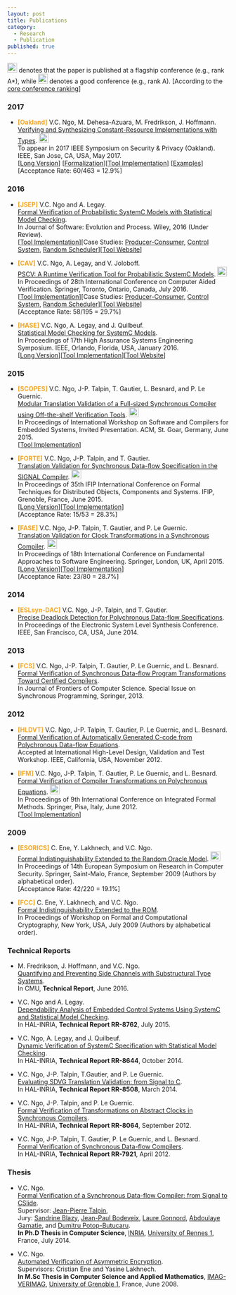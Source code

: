 ```yaml
---
layout: post
title: Publications
category:
  - Research
  - Publication
published: true
---
```

<img src="http://channgo2203.github.io/img/best_q.png" alt="Flagship conference" style="width:22px;height:22px;"> denotes that the paper is published at a flagship conference (e.g., rank A*), while <img src="http://channgo2203.github.io/img/good_q.png" alt="Good conference" style="width:22px;height:22px;"> denotes a good conference (e.g., rank A). [According to the [core conference ranking](http://portal.core.edu.au/conf-ranks/)]

### 2017
* <b style="color: #F5A623;">[Oakland]</b> V.C. Ngo, M. Dehesa-Azuara, M. Fredrikson, J. Hoffmann.  
[Verifying and Synthesizing Constant-Resource Implementations with Types](http://channgo2203.github.io/pdfs/oakland17.pdf). <img src="http://channgo2203.github.io/img/best_q.png" alt="Flagship conference" style="width:22px;height:22px;">    
To appear in 2017 IEEE Symposium on Security & Privacy (Oakland). IEEE, San Jose, CA, USA, May 2017.  
[[Long Version](http://channgo2203.github.io/pdfs/oakland17_app.pdf)] [[Formalization](http://channgo2203.github.io/zips/oakland17_formalization.zip)][[Tool Implementation](http://www.raml.co/code.html)]  [[Examples](http://channgo2203.github.io/zips/oakland17_examples.zip)]  
[Acceptance Rate: 60/463 = 12.9%]

### 2016
* <b style="color: #F5A623;">[JSEP]</b> V.C. Ngo and A. Legay.   
[Formal Verification of Probabilistic SystemC Models with Statistical Model Checking](http://channgo2203.github.io/pdfs/jsep16.pdf).  
In Journal of Software: Evolution and Process. Wiley, 2016 (Under Review).  
[[Tool Implementation](https://github.com/channgo2203/PSCV)][Case Studies: [Producer-Consumer](http://channgo2203.github.io/zips/producer_consumer.tar.gz), [Control System](http://channgo2203.github.io/zips/control_system.tar.gz), [Random Scheduler](http://channgo2203.github.io/zips/random_scheduler.tar.gz)][[Tool Website](https://project.inria.fr/pscv/)]

* <b style="color: #F5A623;">[CAV]</b> V.C. Ngo, A. Legay, and V. Joloboff.  
[PSCV: A Runtime Verification Tool for Probabilistic SystemC Models](http://channgo2203.github.io/pdfs/cav16.pdf). <img src="http://channgo2203.github.io/img/best_q.png" alt="Flagship conference" style="width:22px;height:22px;">    
In Proceedings of 28th International Conference on Computer Aided Verification. Springer, Toronto, Ontario, Canada, July 2016.  
[[Tool Implementation](https://github.com/channgo2203/PSCV)][Case Studies: [Producer-Consumer](http://channgo2203.github.io/zips/producer_consumer.tar.gz), [Control System](http://channgo2203.github.io/zips/control_system.tar.gz), [Random Scheduler](http://channgo2203.github.io/zips/random_scheduler.tar.gz)][[Tool Website](https://project.inria.fr/pscv/)]  
[Acceptance Rate: 58/195 = 29.7%]

* <b style="color: #F5A623;">[HASE]</b> V.C. Ngo, A. Legay, and J. Quilbeuf.  
[Statistical Model Checking for SystemC Models](http://channgo2203.github.io/pdfs/hase16.pdf).  
In Proceedings of 17th High Assurance Systems Engineering Symposium. IEEE, Orlando, Florida, USA, January 2016.  
[[Long Version](http://channgo2203.github.io/pdfs/longhase16.pdf)][[Tool Implementation](https://github.com/channgo2203/PSCV)][[Tool Website](https://project.inria.fr/pscv/)]  
<!---
[Acceptance Rate: 32/78 = 41%]
-->

### 2015
* <b style="color: #F5A623;">[SCOPES]</b> V.C. Ngo, J-P. Talpin, T. Gautier, L. Besnard, and P. Le Guernic.  
[Modular Translation Validation of a Full-sized Synchronous Compiler using Off-the-shelf Verification Tools](http://channgo2203.github.io/pdfs/scopes15.pdf). <img src="http://channgo2203.github.io/img/good_q.png" alt="Good conference" style="width:22px;height:22px;">    
In Proceedings of International Workshop on Software and Compilers for Embedded Systems, Invited Presentation. ACM, St. Goar, Germany, June 2015.  
[[Tool Implementation](https://github.com/channgo2203/sigcert)]  
<!---
[Acceptance Rate: 8/18 = 44.4%]
-->

* <b style="color: #F5A623;">[FORTE]</b> V.C. Ngo, J-P. Talpin, and T. Gautier.  
[Translation Validation for Synchronous Data-flow Specification in the SIGNAL Compiler](http://channgo2203.github.io/pdfs/forte15.pdf). <img src="http://channgo2203.github.io/img/good_q.png" alt="Good conference" style="width:22px;height:22px;">    
In Proceedings of 35th IFIP International Conference on Formal Techniques for Distributed Objects, Components and Systems. IFIP, Grenoble, France, June 2015.  
[[Long Version](http://channgo2203.github.io/pdfs/longforte15.pdf)][[Tool Implementation](https://github.com/channgo2203/sigcert)]  
[Acceptance Rate: 15/53 = 28.3%]

* <b style="color: #F5A623;">[FASE]</b> V.C. Ngo, J-P. Talpin, T. Gautier, and P. Le Guernic.  
[Translation Validation for Clock Transformations in a Synchronous Compiler](http://channgo2203.github.io/pdfs/fase15.pdf). <img src="http://channgo2203.github.io/img/good_q.png" alt="Good conference" style="width:22px;height:22px;">    
In Proceedings of 18th International Conference on Fundamental Approaches to Software Engineering. Springer, London, UK, April 2015.  
[[Long Version](http://channgo2203.github.io/pdfs/longfase15.pdf)][[Tool Implementation](https://github.com/channgo2203/sigcert)]  
[Acceptance Rate: 23/80 = 28.7%]

### 2014
* <b style="color: #F5A623;">[ESLsyn-DAC]</b> V.C. Ngo, J-P. Talpin, and T. Gautier.  
[Precise Deadlock Detection for Polychronous Data-flow Specifications](http://channgo2203.github.io/pdfs/eslsyn14.pdf).  
In Proceedings of the Electronic System Level Synthesis Conference. IEEE, San Francisco, CA, USA, June 2014.

### 2013
* <b style="color: #F5A623;">[FCS]</b> V.C. Ngo, J-P. Talpin, T. Gautier, P. Le Guernic, and L. Besnard.  
[Formal Verification of Synchronous Data-flow Program Transformations Toward Certified Compilers](http://channgo2203.github.io/pdfs/fcs13.pdf).  
In Journal of Frontiers of Computer Science. Special Issue on Synchronous Programming, Springer, 2013.

### 2012
* <b style="color: #F5A623;">[HLDVT]</b> V.C. Ngo, J-P. Talpin, T. Gautier, P. Le Guernic, and L. Besnard.  
[Formal Verification of Automatically Generated C-code from Polychronous Data-flow Equations](http://channgo2203.github.io/pdfs/hldvt12.pdf).  
Accepted at International High-Level Design, Validation and Test Workshop. IEEE, California, USA, November 2012.

* <b style="color: #F5A623;">[IFM]</b> V.C. Ngo, J-P. Talpin, T. Gautier, P. Le Guernic,  and L. Besnard.  
[Formal Verification of Compiler Transformations on Polychronous Equations](http://channgo2203.github.io/pdfs/ifm12.pdf). <img src="http://channgo2203.github.io/img/good_q.png" alt="Good conference" style="width:22px;height:22px;">    
In Proceedings of 9th International Conference on Integrated Formal Methods. Springer, Pisa, Italy, June 2012.  
[[Tool Implementation](https://github.com/channgo2203/SigCV)]  

### 2009
* <b style="color: #F5A623;">[ESORICS]</b> C. Ene, Y. Lakhnech, and V.C. Ngo.  
[Formal Indistinguishability Extended to the Random Oracle Model](http://channgo2203.github.io/pdfs/esorics09.pdf). <img src="http://channgo2203.github.io/img/good_q.png" alt="Good conference" style="width:22px;height:22px;">    
In Proceedings of 14th European Symposium on Research in Computer Security. Springer, Saint-Malo, France, September 2009 (Authors by alphabetical order).  
[Acceptance Rate: 42/220 = 19.1%]

* <b style="color: #F5A623;">[FCC]</b> C. Ene, Y. Lakhnech, and V.C. Ngo.  
[Formal Indistinguishability Extended to the ROM](http://channgo2203.github.io/pdfs/fcc09.pdf).  
In Proceedings of Workshop on Formal and Computational Cryptography, New York, USA, July 2009 (Authors by alphabetical order).

### Technical Reports
* M. Fredrikson, J. Hoffmann, and V.C. Ngo.  
[Quantifying and Preventing Side Channels with Substructural Type Systems](http://channgo2203.github.io/pdfs/cmutr01.pdf).  
In CMU, **Technical Report**, June 2016.

* V.C. Ngo and A. Legay.  
[Dependability Analysis of Embedded Control Systems Using SystemC and Statistical Model Checking](https://hal.archives-ouvertes.fr/hal-01180996).  
In HAL-INRIA, **Technical Report RR-8762**, July 2015.

* V.C. Ngo, A. Legay, and J. Quilbeuf.  
[Dynamic Verification of SystemC Specification with Statistical Model Checking](https://hal.inria.fr/hal-01089742).  
In HAL-INRIA, **Technical Report RR-8644**, October 2014.

* V.C. Ngo, J-P. Talpin, T.Gautier, and P. Le Guernic.  
[Evaluating SDVG Translation Validation: from Signal to C](http://hal.inria.fr/hal-00962430).  
In HAL-INRIA, **Technical Report RR-8508**, March 2014.

* V.C. Ngo, J-P. Talpin, and P. Le Guernic.  
[Formal Verification of Transformations on Abstract Clocks in Synchronous Compilers](http://hal.inria.fr/hal-00730926).  
In HAL-INRIA, **Technical Report RR-8064**, September 2012.

* V.C. Ngo, J-P. Talpin, T. Gautier, P. Le Guernic, and L. Besnard.  
[Formal Verification of Synchronous Data-flow Compilers](http://hal.inria.fr/hal-00685633).  
In HAL-INRIA, **Technical Report RR-7921**, April 2012.

### Thesis
* V.C. Ngo.  
[Formal Verification of a Synchronous Data-flow Compiler: from Signal to C](https://ecm.univ-rennes1.fr/nuxeo/site/esupversions/e10492b5-206a-42fa-b643-e752dac5a750)[Slide](http://channgo2203.github.io/pdfs/phd-slides.pdf).  
Supervisor: [Jean-Pierre Talpin](http://www.irisa.fr/prive/talpin/),  
Jury: [Sandrine Blazy](http://www.irisa.fr/celtique/blazy/), [Jean-Paul Bodeveix](https://www.irit.fr/~Jean-Paul.Bodeveix/), [Laure Gonnord](http://laure.gonnord.org/pro/), [Abdoulaye Gamatie](http://www.lirmm.fr/~gamatie/), and [Dumitru Potop-Butucaru](https://who.rocq.inria.fr/Dumitru.Potop_Butucaru/).  
**In Ph.D Thesis in Computer Science**, [INRIA](http://www.inria.fr/en/), [University of Rennes 1](https://www.univ-rennes1.fr/english/), France, July 2014.

* V.C. Ngo.  
[Automated Verification of Asymmetric Encryption](http://channgo2203.github.io/pdfs/ujf.pdf).  
Supervisors: Cristian Ene and Yasine Lakhnech.  
**In M.Sc Thesis in Computer Science and Applied Mathematics**, [IMAG-VERIMAG](http://www-verimag.imag.fr), [University of Grenoble 1](https://www.ujf-grenoble.fr/?language=en), France, June 2008.
